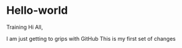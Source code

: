 # Hello-world
Training
Hi All,

I am just getting to grips with GitHub
This is my first set of changes

